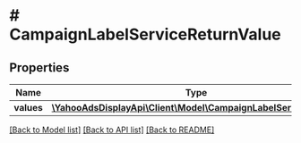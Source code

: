# # CampaignLabelServiceReturnValue

## Properties

Name | Type | Description | Notes
------------ | ------------- | ------------- | -------------
**values** | [**\YahooAdsDisplayApi\Client\Model\CampaignLabelServiceValue[]**](CampaignLabelServiceValue.md) |  | [optional]

[[Back to Model list]](../../README.md#models) [[Back to API list]](../../README.md#endpoints) [[Back to README]](../../README.md)
